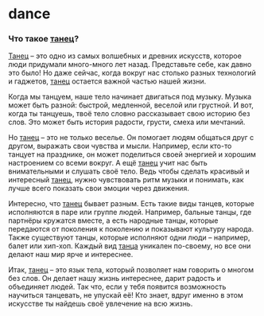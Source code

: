 # dance

### Что такое [танец](./dance.md)?

[Танец](./dance.md) – это одно из самых волшебных и древних искусств, которое люди придумали много-много лет назад. Представьте себе, как давно это было! Но даже сейчас, когда вокруг нас столько разных технологий и гаджетов, [танец](./dance.md) остается важной частью нашей жизни.

Когда мы танцуем, наше тело начинает двигаться под музыку. Музыка может быть разной: быстрой, медленной, веселой или грустной. И вот, когда ты танцуешь, твоё тело словно рассказывает свою историю без слов. Это может быть история радости, грусти, смеха или мечтаний.

Но [танец](./dance.md) – это не только веселье. Он помогает людям общаться друг с другом, выражать свои чувства и мысли. Например, если кто-то танцует на празднике, он может поделиться своей энергией и хорошим настроением со всеми вокруг. А ещё [танец](./dance.md) учит нас быть внимательными и слушать своё тело. Ведь чтобы сделать красивый и интересный [танец](./dance.md), нужно чувствовать ритм музыки и понимать, как лучше всего показать свои эмоции через движения.

Интересно, что [танец](./dance.md) бывает разным. Есть такие виды танцев, которые исполняются в паре или группе людей. Например, бальные танцы, где партнёры кружатся вместе, а есть народные танцы, которые передаются от поколения к поколению и показывают культуру народа. Также существуют танцы, которые исполняют одни люди – например, балет или хип-хоп. Каждый вид [танца](./dance.md) уникален по-своему, но все они делают наш мир ярче и интереснее.

Итак, [танец](./dance.md) – это язык тела, который позволяет нам говорить о многом без слов. Он делает нашу жизнь интереснее, дарит радость и объединяет людей. Так что, если у тебя появится возможность научиться танцевать, не упускай её! Кто знает, вдруг именно в этом искусстве ты найдешь своё увлечение на всю жизнь.